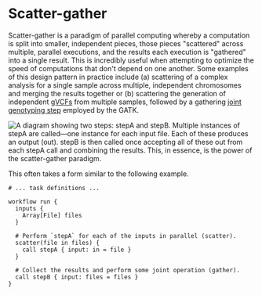 # Scatter-gather

Scatter-gather is a paradigm of parallel computing whereby a computation is split into
smaller, independent pieces, those pieces "scattered" across multiple, parallel
executions, and the results each execution is "gathered" into a single result. This is
incredibly useful when attempting to optimize the speed of computations that don't
depend on one another. Some examples of this design pattern in practice include (a)
scattering of a complex analysis for a single sample across multiple, independent
chromosomes and merging the results together or (b) scattering the generation of
independent [gVCFs] from multiple samples, followed by a gathering [joint genotyping
step] employed by the GATK.

![A diagram showing two steps: `stepA` and `stepB`. Multiple instances of `stepA` are
called—one instance for each input file. Each of these produces an output (`out`).
`stepB` is then called once accepting all of these `out` from each `stepA` call and
combining the results. This, in essence, is the power of the scatter-gather
paradigm.](header.png)

This often takes a form similar to the following example.

```wdl
# ... task definitions ...

workflow run {
  inputs {
    Array[File] files
  }

  # Perform `stepA` for each of the inputs in parallel (scatter).
  scatter(file in files) {
    call stepA { input: in = file }
  }

  # Collect the results and perform some joint operation (gather).
  call stepB { input: files = files }
}
```

[gVCFs]:
    https://gatk.broadinstitute.org/hc/en-us/articles/360035531812-GVCF-Genomic-Variant-Call-Format
[joint genotyping step]:
    https://gatk.broadinstitute.org/hc/en-us/articles/360037057852-GenotypeGVCFs
